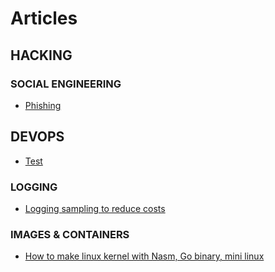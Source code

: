 # Articles

## HACKING


### SOCIAL ENGINEERING

- [Phishing](Hacking/Social%20Engineering/Phishing.md)

## DEVOPS

- [Test](DevOps/test.md)

### LOGGING

- [Logging sampling to reduce costs](DevOps/Logging/Logging_sampling_to_reduce_costs.md)

### IMAGES & CONTAINERS

- [How to make linux kernel with Nasm, Go binary, mini linux](DevOps/Images%20&%20Containers/How%20to%20make%20linux%20kernel%20with%20Nasm,%20Go%20binary,%20mini%20linux.md)

